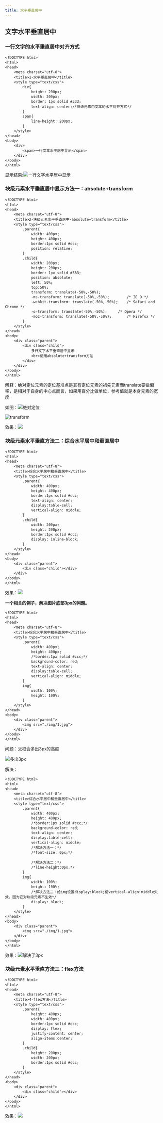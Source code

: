 ```yaml
---
title: 水平垂直居中
---
```


## 文字水平垂直居中

### 一行文字的水平垂直居中对齐方式

	<!DOCTYPE html>
	<html>
	<head>
		<meta charset="utf-8">
		<title>1-水平垂直居中</title>
		<style type="text/css">
			div{
				height: 200px;
				width: 200px;
				border: 1px solid #333;
				text-align: center;/*块级元素内文本的水平对齐方式*/
			}
			span{
				line-height: 200px;
			}
		</style>
	</head>
	<body>
		<div>
			<span>一行文本水平居中显示</span>
		</div>
	</body>
	</html>


显示结果:![一行文字水平居中显示](https://i.imgur.com/TB5wxj1.jpg)

### 块级元素水平垂直居中显示方法一：absolute+transform

	<!DOCTYPE html>
	<html>
	<head>
		<meta charset="utf-8">
		<title>2-块级元素水平垂直居中-absolute+transform</title>
		<style type="text/css">
			.parent{
				width: 400px;
				height: 400px;
				border:1px solid #ccc;
				position: relative;
			}
			.child{
				width: 200px;
				height: 200px;
				border: 1px solid #333;
				position: absolute;
				left: 50%;
				top:50%;
				transform: translate(-50%,-50%);
				-ms-transform: translate(-50%,-50%);		/* IE 9 */
				-webkit-transform: translate(-50%,-50%);	/* Safari and Chrome */
				-o-transform: translate(-50%,-50%);		/* Opera */
				-moz-transform: translate(-50%,-50%);		/* Firefox */
			}
		</style>
	</head>
	<body>
		<div class="parent">
			<div class="child">
				多行文字水平垂直居中显示
				<br>使用absolute+transform方法
			</div>
		</div>
	</body>
	</html>

解释：绝对定位元素的定位基准点是其有定位元素的祖先元素而translate要做偏移，是相对于自身的中心点而言，如果用百分比做单位，参考值就是本身元素的宽度


如图：![绝对定位](https://i.imgur.com/qZYoGNA.jpg)

![transform](https://i.imgur.com/aSfuNbO.jpg)

效果：![](https://i.imgur.com/wVI7QNr.jpg)


### 块级元素水平垂直方法二：综合水平居中和垂直居中

	<!DOCTYPE html>
	<html>
	<head>
		<meta charset="utf-8">
		<title>综合水平居中和垂直居中</title>
		<style type="text/css">
			.parent{
				width: 400px;
				height: 400px;
				border:1px solid #ccc;
				text-align: center;
				display:table-cell;
				vertical-align: middle;
			}
			.child{
				width: 200px;
				height: 200px;
				border:1px solid #ccc;
				display: inline-block;
			}
		</style>
	</head>
	<body>
		<div class="parent">
			<div class="child"></div>
		</div>
	</body>
	</html>

效果：![](https://i.imgur.com/LBJLzIh.jpg)

**一个相关的例子，解决图片底部3px的问题。**

	<!DOCTYPE html>
	<html>
	<head>
		<meta charset="utf-8">
		<title>综合水平居中和垂直居中</title>
		<style type="text/css">
			.parent{
				width: 400px;
				height: 400px;
				/*border:1px solid #ccc;*/
				background-color: red;
				text-align: center;
				display:table-cell;
				vertical-align: middle;
			}
			img{
				width: 100%;
				height: 100%;
			}
		</style>
	</head>
	<body>
		<div class="parent">
			<img src="./img/1.jpg">
		</div>
	</body>
	</html>

问题：父框会多出3px的高度

![多出3px](https://i.imgur.com/rIHuS74.jpg)

解决：

	<!DOCTYPE html>
	<html>
	<head>
		<meta charset="utf-8">
		<title>综合水平居中和垂直居中</title>
		<style type="text/css">
			.parent{
				width: 400px;
				height: 400px;
				/*border:1px solid #ccc;*/
				background-color: red;
				text-align: center;
				display:table-cell;
				vertical-align: middle;
				/*解决方法一：*/
				/*font-size: 0px;*/

				/*解决方法二：*/
				/*line-height:0px;*/
			}
			img{
				width: 100%;
				height: 100%;
				/*解决方法二：给img设置display:block;使vertical-align:middle失效，因为它对块级元素不生效*/
				display: block;
			}
		</style>
	</head>
	<body>
		<div class="parent">
			<img src="./img/1.jpg">
		</div>
	</body>
	</html>

效果：![解决了3px](https://i.imgur.com/WyJQxvy.jpg)


### 块级元素水平垂直方法三：flex方法

	<!DOCTYPE html>
	<html>
	<head>
		<meta charset="utf-8">
		<title>4-flex方法</title>
		<style type="text/css">
			.parent{
				height: 400px;
				width: 400px;
				border:1px solid #ccc;
				display: flex;
				justify-content: center;
				align-items:center;
			}
			.child{
				height: 200px;
				width: 200px;
				border:1px solid #ccc;
			}
		</style>
	</head>
	<body>
		<div class="parent">
			<div class="child"></div>
		</div>
	</body>
	</html>

效果：![](https://i.imgur.com/DJEAgOS.jpg)
